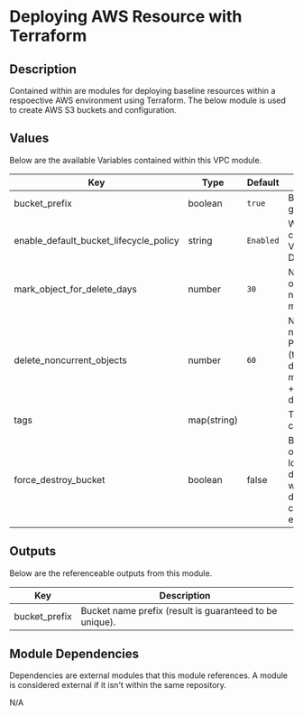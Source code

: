 # Deploying AWS Resource with Terraform

## Description

Contained within are modules for deploying baseline resources within a respoective AWS environment using Terraform. The below module is used to create AWS S3 buckets and configuration.

## Values

Below are the available Variables contained within this VPC module.

| Key | Type | Default | Description |
| -------------- | -------------- | -------------- | -------------- |
| bucket_prefix | boolean | `true` | Bucket name prefix (result is guaranteed to be unique). |
| enable_default_bucket_lifecycle_policy | string | `Enabled` | Whether the default rule is currently being applied. Valid values: Enabled or Disabled. |
| mark_object_for_delete_days | number | `30` | Number of days until a new objects is marked noncurrent (gets a delete marker). |
| delete_noncurrent_objects | number | `60` | Number of days until a noncurrent object is PERMANENTLY deleted (total days before object deletion is calculated by mark_object_for_delete_days + delete_noncurrent_objects). |
| tags | map(string) |  | Tags to associate with created resources. |
| force_destroy_bucket | boolean | false | Boolean that indicates all objects (including any locked objects) should be deleted from the bucket when the bucket is destroyed so that the bucket can be destroyed without error. |


## Outputs

Below are the referenceable outputs from this module.

| Key | Description |
| -------------- | -------------- |
| bucket_prefix | Bucket name prefix (result is guaranteed to be unique).  |

## Module Dependencies 

Dependencies are external modules that this module references. A module is considered external if it isn't within the same repository.

N/A